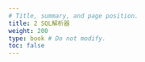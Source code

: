 ```yaml
---
# Title, summary, and page position.
title: 2 SQL解析器 
weight: 200 
type: book # Do not modify.
toc: false
---
```


